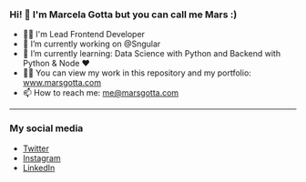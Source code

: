 ### Hi! 👋 I'm Marcela Gotta but you can call me Mars :)
- 💪🏻 I'm Lead Frontend Developer
- 🔭 I’m currently working on @Sngular
- 🌱 I’m currently learning: Data Science with Python and Backend with Python & Node ❤️
- 👩‍💻 You can view my work in this repository and my portfolio: www.marsgotta.com
- 📫 How to reach me: me@marsgotta.com
----
### My social media
- [Twitter](https://twitter.com/imarsgotta)
- [Instagram](https://www.instagram.com/imarsgotta/)
- [LinkedIn](https://www.linkedin.com/in/marcelagotta/)

<!--
**MarsGotta/marsgotta** is a ✨ _special_ ✨ repository because its `README.md` (this file) appears on your GitHub profile.

Here are some ideas to get you started:

- 🔭 I’m currently working on ...
- 🌱 I’m currently learning ...
- 👯 I’m looking to collaborate on ...
- 🤔 I’m looking for help with ...
- 💬 Ask me about ...
- 📫 How to reach me: ...
- 😄 Pronouns: ...
- ⚡ Fun fact: ...
-->
